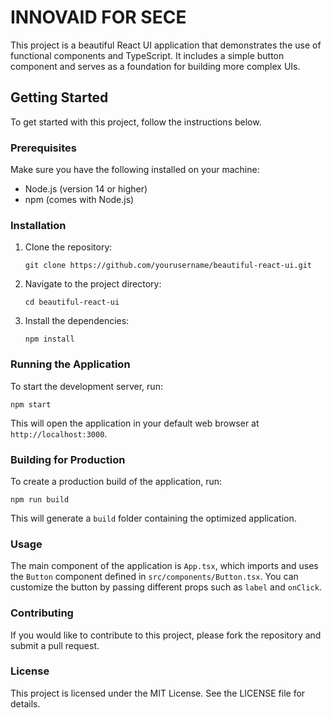 # INNOVAID FOR SECE

This project is a beautiful React UI application that demonstrates the use of functional components and TypeScript. It includes a simple button component and serves as a foundation for building more complex UIs.

## Getting Started

To get started with this project, follow the instructions below.

### Prerequisites

Make sure you have the following installed on your machine:

- Node.js (version 14 or higher)
- npm (comes with Node.js)

### Installation

1. Clone the repository:

   ```
   git clone https://github.com/yourusername/beautiful-react-ui.git
   ```

2. Navigate to the project directory:

   ```
   cd beautiful-react-ui
   ```

3. Install the dependencies:

   ```
   npm install
   ```

### Running the Application

To start the development server, run:

```
npm start
```

This will open the application in your default web browser at `http://localhost:3000`.

### Building for Production

To create a production build of the application, run:

```
npm run build
```

This will generate a `build` folder containing the optimized application.

### Usage

The main component of the application is `App.tsx`, which imports and uses the `Button` component defined in `src/components/Button.tsx`. You can customize the button by passing different props such as `label` and `onClick`.

### Contributing

If you would like to contribute to this project, please fork the repository and submit a pull request.

### License

This project is licensed under the MIT License. See the LICENSE file for details.
